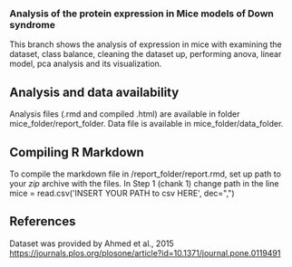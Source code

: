 ### Analysis of the protein expression in Mice models of Down syndrome

This branch shows the analysis of expression in mice with examining the dataset, class balance, cleaning the dataset up, performing anova, linear model, pca analysis and its visualization.

## Analysis and data availability

Analysis files (.rmd and compiled .html) are available in folder mice_folder/report_folder. Data file is available in mice_folder/data_folder.

## Compiling R Markdown

To compile the markdown file in /report_folder/report.rmd, set up path to your *zip* archive with the files. In Step 1 (chank 1) change path in the line mice = read.csv('INSERT YOUR PATH to csv HERE', dec=",")

## References

Dataset was provided by Ahmed et al., 2015 https://journals.plos.org/plosone/article?id=10.1371/journal.pone.0119491
